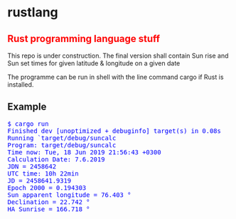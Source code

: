 # rustlang

<h2 style="color: red">Rust programming language stuff</h2>

This repo is under construction. 
The final version shall contain Sun rise and Sun set times for given latitude & longitude
on a given date

The programme can be run in shell with the line command cargo if Rust is installed.

<h2>Example</h2>
<div style="color: blue; font-family: monospace">
$ cargo run<br>
    Finished dev [unoptimized + debuginfo] target(s) in 0.08s<br>
     Running `target/debug/suncalc<br>
Program: target/debug/suncalc<br>
Time now: Tue, 18 Jun 2019 21:56:43 +0300<br>
Calculation Date: 7.6.2019<br>
JDN = 2458642<br>
UTC time: 10h 22min<br>
JD = 2458641.9319<br>
Epoch 2000 = 0.194303<br>
Sun apparent longitude =  76.403 °<br>
Declination            =  22.742 °<br>
HA Sunrise             = 166.718 °<br>
